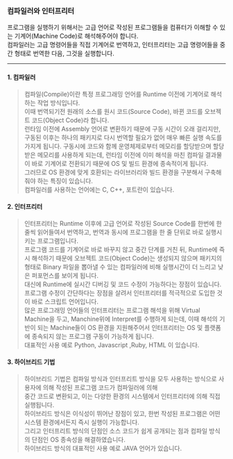 ### 컴파일러와 인터프리터

프로그램을 실행하기 위해서는 고급 언어로 작성된 프로그램들을 컴퓨터가 이해할 수 있는 기계어(Machine Code)로 해석해주어야 합니다. </br>
컴파일러는 고급 명령어들을 직접 기계어로 번역하고, 인터프리터는 고급 명령어들을 중간 형태로 번역한 다음, 그것을 실행합니다.

---

#### 1. 컴파일러
> 컴파일(Compile)이란 특정 프로그래밍 언어를 Runtime 이전에 기계어로 해석하는 작업 방식입니다. </br>이때 번역되기전 원래의 소스를 원시 코드(Source Code), 바뀐 코드를 오브젝트 코드(Object Code)라 합니다. </br>런타임 이전에 Assembly 언어로 변환하기 때문에 구동 시간이 오래 걸리지만, 구동된 이후는 하나의 패키지로 다시 번역할 필요가 없어 매우 빠른 실행 속도를 가지게 됩니다. 구동시에 코드와 함께 운영체제로부터 메모리를 할당받으며 할당받은 메모리를 사용하게 되는데, 런타임 이전에 이미 해석을 마친 컴파일 결과물이 바로 기계어로 전환되기 때문에 OS 및 빌드 환경에 종속적이게 됩니다. </br>그러므로 OS 환경에 맞게 호환되는 라이브러리와 빌드 환경을 구분해서 구축해줘야 하는 특징이 있습니다.
</br>컴파일러를 사용하는 언어에는 C, C++, 포트란이 있습니다.


#### 2. 인터프리터
> 인터프리터는 Runtime 이후에 고급 언어로 작성된 Source Code를 한번에 한 줄씩 읽어들여서 번역하고, 번역과 동시에 프로그램을 한 줄 단위로 바로 실행시키는 프로그램입니다. </br>
프로그램 코드를 기계어로 바로 바꾸지 않고 중간 단계를 거친 뒤, Runtime에 즉시 해석하기 때문에 오브젝트 코드(Object Code)는 생성되지 않으며 패키지의 형태로 Binary 파일을 뽑아낼 수 있는 컴파일러에 비해 실행시간이 더 느리고 낮은 퍼포먼스를 보이게 됩니다. </br>대신에 Runtime에 실시간 디버깅 및 코드 수정이 가능하다는 장점이 있습니다.
</br>프로그램 수정이 간단하다는 장점을 살려서 인터프리터를 적극적으로 도입한 것이 바로 스크립트 언어입니다. </br>
많은 프로그래밍 언어들의 인터프리터는 프로그램 해석을 위해 Virtual Machine을 두고, Manchine위에 Interpret를 수행하게 되는데, 이때 해석의 기반이 되는 Machine들이 OS 환경을 지원해주어서 인터프리터는 OS 및 플랫폼에 종속되지 않는 프로그램 구동이 가능하게 됩니다.
</br>대표적인 사용 예로 Python, Javascript ,Ruby, HTML 이 있습니다.
#### 3. 하이브리드 기법
> 하이브리드 기법은 컴파일 방식과 인터프리트 방식을 모두 사용하는 방식으로 사용자에 의해 작성된 프로그램 코드가 컴파일러에 의해 </br>중간 코드로 변환되고,
이는 다양한 환경의 시스템에서 인터프리터에 의해 직접 실행됩니다.</br> 하이브리드 방식은 이식성이 뛰어난 장점이 있고, 한번 작성된 프로그램은 어떤 시스템 환경에서든지 즉시 실행이 가능합니다.
</br>그리고 인터프리트 방식의 단점인 소스 코드가 쉽게 공개되는 점과 컴파일 방식의 단점인 OS 종속성을 해결하였습니다. </br>하이브리드 방식의 대표적인 사용 예로 JAVA 언어가 있습니다.
